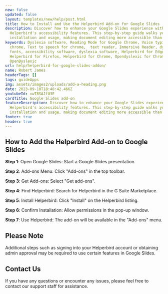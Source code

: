 ```yaml
---
new: false
updated: false
layout: templates/new/help/post.html
title: How to Install and Use the Helperbird Add-on for Google Slides
description: Discover how to enhance your Google Slides experience with
  Helperbird's accessibility features. This step-by-step guide walks you through
  installation and usage, making document editing more accessible than ever.
keywords: Dyslexia software, Reading Mode for Google Chrome, Voice typing for
  chrome, Text to speech for chrome,  text reader, Immersive Reader, dyslexia
  fonts, accessibility software, dyslexia software, Helperbird for Edge,
  Helperbird for Firefox, Helperbird for Chrome, Opendyslexic for Chrome,
  OpenDyslexic
url: help/helperbird-for-google-slides-addon/
name: Robert James
headerTags: []
tags: guideApps
img: assets/images2/uploads/add-a-heading.png
date: 2023-09-10T18:48:42.466Z
youtubeId: vwT8SAJfU3E
cardTitle: Google Slides add-on
featureDescription: Discover how to enhance your Google Slides experience with
  Helperbird's accessibility features. This step-by-step guide walks you through
  installation and usage, making document editing more accessible than ever.
footer: true
header: true
---
```




## How to Add the Helperbird Add-on to Google Slides

**Step 1**: Open Google Slides: Start a Google Slides presentation.

**Step 2**: Add-ons Menu: Click "Add-ons" in the top toolbar.

**Step 3**: Get Add-ons: Select "Get add-ons".

**Step 4**: Find Helperbird: Search for Helperbird in the G Suite Marketplace.

**Step 5**: Install Helperbird: Click "Install" on the Helperbird listing.

**Step 6**: Confirm Installation: Allow permissions in the pop-up window.

**Step 7**: Use Helperbird: The add-on will be available in the "Add-ons" menu.

## Please Note

Additional steps such as signing into your Helperbird account or obtaining admin approval may be required to use certain features in Google Slides.


## Contact Us

If you have any questions or encounter any issues, please feel free to contact our support staff for assistance.
